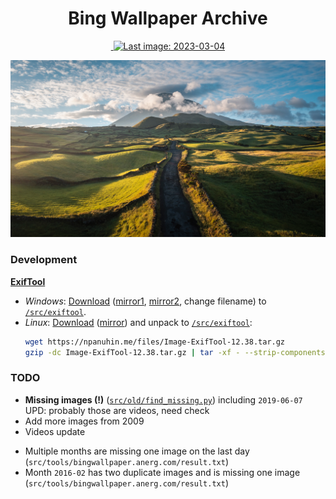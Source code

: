 <h1 align="center">Bing Wallpaper Archive</h1>

<div align="center">
    <a href="https://github.com/npanuhin/bing-wallpaper-archive/actions/workflows/check_images.yml">
        <img alt="" src="https://github.com/npanuhin/bing-wallpaper-archive/actions/workflows/check_images.yml/badge.svg?event=push">
    </a>
    <a href="https://github.com/npanuhin/bing-wallpaper-archive/actions/workflows/daily_update.yml">
        <img alt="Last image: 2023-03-04" src="https://img.shields.io/static/v1?label=Last+image&message=2023-03-04&color=informational&style=flat">
    </a>
<!-- <img alt="Updated on: 2022-01-05" src="https://img.shields.io/static/v1?label=Updated%20on&message=2022-01-05&color=informational&link=https://github.com/npanuhin/bing-wallpaper-archive/actions/workflows/daily_update.yml&link=https://github.com/npanuhin/bing-wallpaper-archive/raw/master/api/US/images/2022-01-05.jpg"> -->
</div>

<!-- !Today's image -->
[![](api/US/images/2023-03-04.jpg)](https://npanuhin.me/tools/show_bing_image?url=https://raw.githubusercontent.com/npanuhin/bing-wallpaper-archive/master/api/US/images/2023-03-04.jpg)


### Development

**[ExifTool](https://exiftool.org)**
-  *Windows*: [Download](https://npanuhin.me/files/exiftool.exe) ([mirror1](https://exiftool.org/exiftool-12.38.zip), [mirror2](https://oliverbetz.de/cms/files/Artikel/ExifTool-for-Windows/ExifTool_install_12.38_64.exe), change filename) to [`/src/exiftool`](src/exiftool).
-  *Linux*: [Download](https://npanuhin.me/files/Image-ExifTool-12.38.tar.gz) ([mirror](https://exiftool.org/Image-ExifTool-12.38.tar.gz)) and unpack to [`/src/exiftool`](src/exiftool):
    ```bash
    wget https://npanuhin.me/files/Image-ExifTool-12.38.tar.gz
    gzip -dc Image-ExifTool-12.38.tar.gz | tar -xf - --strip-components=1
    ```


### TODO

-  **Missing images (!)** ([`src/old/find_missing.py`](src/old/find_missing.py)) including `2019-06-07`
    UPD: probably those are videos, need check
-  Add more images from 2009
-  Videos update

<!-- -  `2016-06-05` copyright: `© Heinz Wohner/Getty Images` vs `© Richard Du Toit/Minden Pictures` -->

-  Multiple months are missing one image on the last day (`src/tools/bingwallpaper.anerg.com/result.txt`)
-  Month `2016-02` has two duplicate images and is missing one image (`src/tools/bingwallpaper.anerg.com/result.txt`)

